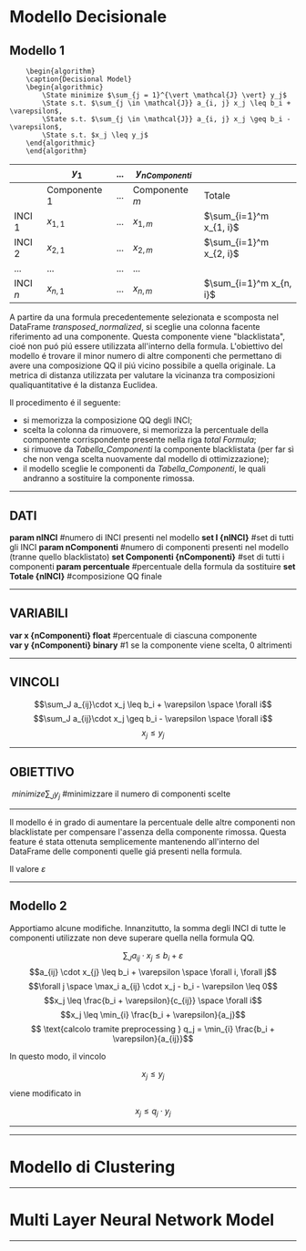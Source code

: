 # Modello Decisionale
## Modello 1
```pseudo
	\begin{algorithm}
	\caption{Decisional Model}
	\begin{algorithmic}
		\State minimize $\sum_{j = 1}^{\vert \mathcal{J} \vert} y_j$
		\State s.t. $\sum_{j \in \mathcal{J}} a_{i, j} x_j \leq b_i + \varepsilon$,
		\State s.t. $\sum_{j \in \mathcal{J}} a_{i, j} x_j \geq b_i - \varepsilon$,
		\State s.t. $x_j \leq y_j$
	\end{algorithmic}
	\end{algorithm}
```

|          | $y_1$          | ... | $y_{nComponenti}$ |                         |
| -------- | -------------- | --- | ----------------- | ----------------------- |
|          | Componente $1$ | ... | Componente $m$    | Totale                  |
| INCI $1$ | $x_{1,1}$      | ... | $x_{1,m}$         | $\sum_{i=1}^m x_{1, i}$ |
| INCI $2$ | $x_{2,1}$      | ... | $x_{2, m}$        | $\sum_{i=1}^m x_{2, i}$ |
| ...      | ...            | ... | ...               |                         |
| INCI $n$ | $x_{n,1}$      | ... | $x_{n, m}$        | $\sum_{i=1}^m x_{n, i}$ |

A partire da una formula precedentemente selezionata e scomposta nel DataFrame _transposed_normalized_, si sceglie una colonna facente riferimento ad una componente. Questa componente viene "blacklistata", cioé non puó piú essere utilizzata all'interno della formula. L'obiettivo del modello é trovare il minor numero di altre componenti che permettano di avere una composizione QQ il piú vicino possibile a quella originale. La metrica di distanza utilizzata per valutare la vicinanza tra composizioni qualiquantitative é la distanza Euclidea.

Il procedimento é il seguente:

- si memorizza la composizione QQ degli INCI;
- scelta la colonna da rimuovere, si memorizza la percentuale della componente corrispondente presente nella riga _total Formula_;
- si rimuove da _Tabella_Componenti_ la componente blacklistata (per far sì che non venga scelta nuovamente dal modello di ottimizzazione);
- il modello sceglie le componenti da _Tabella_Componenti_, le quali andranno a sostituire la componente rimossa.

-------
## DATI
**param nINCI** \#numero di INCI presenti nel modello
**set I {nINCI}** \#set di tutti gli INCI
**param nComponenti** \#numero di componenti presenti nel modello (tranne quello blacklistato)
**set Componenti {nComponenti}** \#set di tutti i componenti
**param percentuale** \#percentuale della formula da sostituire
**set Totale {nINCI}** \#composizione QQ finale

----------
## VARIABILI
**var x {nComponenti} float** \#percentuale di ciascuna componente  
**var y {nComponenti} binary** #1 se la componente viene scelta, 0 altrimenti

------
## VINCOLI

$$\sum_J a_{ij}\cdot x_j \leq b_i + \varepsilon \space \forall i$$
$$\sum_J a_{ij}\cdot x_j \geq b_i - \varepsilon \space \forall i$$
$$x_j \leq y_j$$


------


## OBIETTIVO

 $minimize \sum_J y_j$  \#minimizzare il numero di componenti scelte

-----

Il modello é in grado di aumentare la percentuale delle altre componenti non blacklistate per compensare l'assenza della componente rimossa. Questa feature é stata ottenuta semplicemente mantenendo all'interno del DataFrame delle componenti quelle giá presenti nella formula.

Il valore $\varepsilon$


-----

## Modello 2

Apportiamo alcune modifiche. Innanzitutto, la somma degli INCI di tutte le componenti utilizzate non deve superare quella nella formula QQ.

$$\sum_J a_{ij}\cdot x_j \leq b_i + \varepsilon$$
$$a_{ij} \cdot x_{j} \leq b_i + \varepsilon \space \forall i, \forall j$$
$$\forall j \space \max_i a_{ij} \cdot x_j - b_i - \varepsilon \leq 0$$
$$x_j \leq \frac{b_i + \varepsilon}{c_{ij}} \space \forall i$$
$$x_j \leq \min_{i} \frac{b_i + \varepsilon}{a_j}$$
$$ \text{calcolo tramite preprocessing } q_j = \min_{i} \frac{b_i + \varepsilon}{a_{ij}}$$

In questo modo, il vincolo 

$$x_j \leq y_j$$

viene modificato in 

$$x_j \leq q_j \cdot y_j$$

-----


-----

# Modello di Clustering


-----

# Multi Layer Neural Network Model


-----